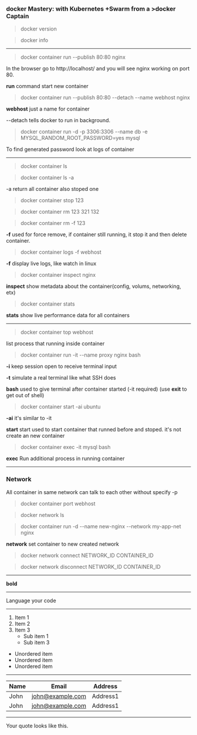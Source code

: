### docker Mastery: with Kubernetes +Swarm from a >docker Captain

>docker version

>docker info


---

>docker container run --publish 80:80 nginx

In the browser go to http://localhost/ and you will see nginx working on port 80.

 **run** command start new container

>docker container run --publish 80:80 --detach --name webhost nginx

**webhost** just a name for container

--detach tells docker to run in background.

>docker container run -d -p 3306:3306 --name db -e MYSQL_RANDOM_ROOT_PASSWORD=yes mysql

To  find generated password look at logs of container



---


 

>docker container ls

>docker container ls -a

 -a return all container also stoped one

>docker container stop 123


>docker container rm 123 321 132

>docker container rm -f 123

 **-f** used for force remove, if container still running, it stop it and then delete container.

>docker container logs -f webhost

**-f** display live logs, like watch in linux

>docker container inspect nginx

**inspect** show metadata about the container(config, volums, networking, etx)

>docker container stats

**stats** show live performance data for all containers

---

>docker container top webhost

list process that running inside container

>docker container run -it --name proxy nginx bash

**-i** keep session open to receive terminal input

**-t** simulate a real terminal like what SSH does

**bash** used to give terminal after container started (-it required) (use **exit** to get out of shell)

>docker container start -ai ubuntu

**-ai** it's similar to -it

**start** start used to start container that runned before and stoped. it's not create an new container

>docker container exec -it mysql bash

**exec** Run additional process in running container

---

### Network
All container in same network can talk to each other without specify -p 

>docker container port webhost

>docker network ls

>docker container run -d --name new-nginx --network my-app-net nginx

**network** set container to new created network

>docker network connect NETWORK_ID CONTAINER_ID

>docker network disconnect NETWORK_ID CONTAINER_ID

---



**bold**
***
Language
your code

---

1. Item 1
2. Item 2
3. Item 3
   * Sub item 1
   * Sub item 3
* Unordered item
* Unordered item
* Unordered item
---
|Name|Email|Address|    
|---|---|---|     
|John|john@example.com|Address1| 
|John|john@example.com|Address1| 
---
Your quote looks like this.